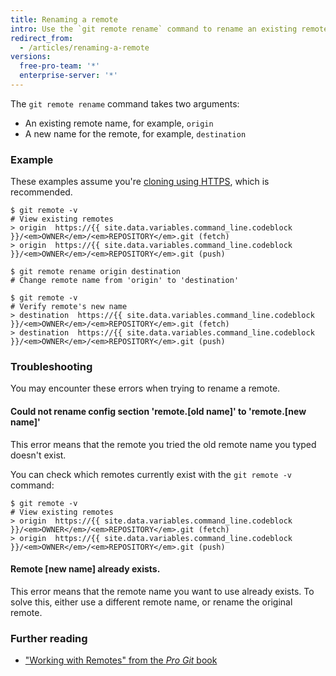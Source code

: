 ```yaml
---
title: Renaming a remote
intro: Use the `git remote rename` command to rename an existing remote.
redirect_from:
  - /articles/renaming-a-remote
versions:
  free-pro-team: '*'
  enterprise-server: '*'
---
```


The `git remote rename` command takes two arguments:

* An existing remote name, for example, `origin`
* A new name for the remote, for example, `destination`

### Example

These examples assume you're [cloning using HTTPS](/articles/which-remote-url-should-i-use/#cloning-with-https-urls), which is recommended.

```shell
$ git remote -v
# View existing remotes
> origin  https://{{ site.data.variables.command_line.codeblock }}/<em>OWNER</em>/<em>REPOSITORY</em>.git (fetch)
> origin  https://{{ site.data.variables.command_line.codeblock }}/<em>OWNER</em>/<em>REPOSITORY</em>.git (push)

$ git remote rename origin destination
# Change remote name from 'origin' to 'destination'

$ git remote -v
# Verify remote's new name
> destination  https://{{ site.data.variables.command_line.codeblock }}/<em>OWNER</em>/<em>REPOSITORY</em>.git (fetch)
> destination  https://{{ site.data.variables.command_line.codeblock }}/<em>OWNER</em>/<em>REPOSITORY</em>.git (push)
```

### Troubleshooting

You may encounter these errors when trying to rename a remote.

#### Could not rename config section 'remote.[old name]' to 'remote.[new name]'

This error means that the remote you tried the old remote name you typed doesn't exist.

You can check which remotes currently exist with the `git remote -v` command:

```shell
$ git remote -v
# View existing remotes
> origin  https://{{ site.data.variables.command_line.codeblock }}/<em>OWNER</em>/<em>REPOSITORY</em>.git (fetch)
> origin  https://{{ site.data.variables.command_line.codeblock }}/<em>OWNER</em>/<em>REPOSITORY</em>.git (push)
```

#### Remote [new name] already exists.

This error means that the remote name you want to use already exists. To solve this,
either use a different remote name, or rename the original remote.

### Further reading

- ["Working with Remotes" from the _Pro Git_ book](https://git-scm.com/book/en/Git-Basics-Working-with-Remotes)
